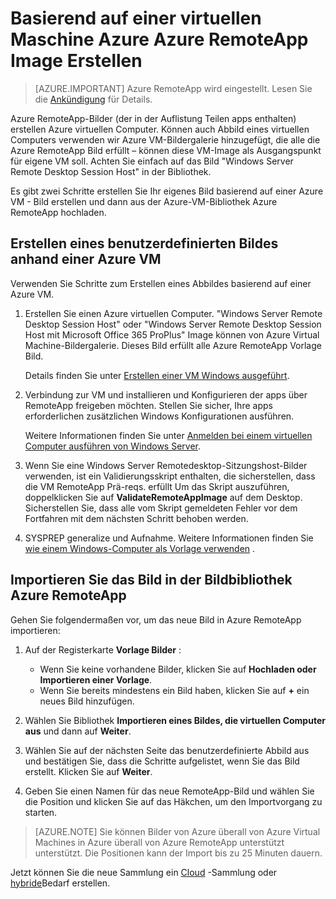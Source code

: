 <properties
    pageTitle="Erstellen von Azure RemoteApp Bildes anhand einer Azure VM | Microsoft Azure"
    description="Erfahren Sie, wie ein Bild mit einer Azure Virtual Machine für Azure RemoteApp zu erstellen."
    services="remoteapp"
    documentationCenter=""
    authors="lizap"
    manager="mbaldwin" />

<tags
    ms.service="remoteapp"
    ms.workload="compute"
    ms.tgt_pltfrm="na"
    ms.devlang="na"
    ms.topic="article"
    ms.date="08/15/2016" 
    ms.author="elizapo" />



# <a name="create-a-azure-remoteapp-image-based-on-an-azure-virtual-machine"></a>Basierend auf einer virtuellen Maschine Azure Azure RemoteApp Image Erstellen

> [AZURE.IMPORTANT]
> Azure RemoteApp wird eingestellt. Lesen Sie die [Ankündigung](https://go.microsoft.com/fwlink/?linkid=821148) für Details.

Azure RemoteApp-Bilder (der in der Auflistung Teilen apps enthalten) erstellen Azure virtuellen Computer. Können auch Abbild eines virtuellen Computers verwenden wir Azure VM-Bildergalerie hinzugefügt, die alle die Azure RemoteApp Bild erfüllt – können diese VM-Image als Ausgangspunkt für eigene VM soll. Achten Sie einfach auf das Bild "Windows Server Remote Desktop Session Host" in der Bibliothek.

Es gibt zwei Schritte erstellen Sie Ihr eigenes Bild basierend auf einer Azure VM - Bild erstellen und dann aus der Azure-VM-Bibliothek Azure RemoteApp hochladen.

## <a name="create-a-custom-image-based-on-an-azure-vm"></a>Erstellen eines benutzerdefinierten Bildes anhand einer Azure VM

Verwenden Sie Schritte zum Erstellen eines Abbildes basierend auf einer Azure VM.

1. Erstellen Sie einen Azure virtuellen Computer. "Windows Server Remote Desktop Session Host" oder "Windows Server Remote Desktop Session Host mit Microsoft Office 365 ProPlus" Image können von Azure Virtual Machine-Bildergalerie. Dieses Bild erfüllt alle Azure RemoteApp Vorlage Bild.

    Details finden Sie unter [Erstellen einer VM Windows ausgeführt](../virtual-machines/virtual-machines-windows-hero-tutorial.md).

2. Verbindung zur VM und installieren und Konfigurieren der apps über RemoteApp freigeben möchten. Stellen Sie sicher, Ihre apps erforderlichen zusätzlichen Windows Konfigurationen ausführen.

    Weitere Informationen finden Sie unter [Anmelden bei einem virtuellen Computer ausführen von Windows Server](../virtual-machines/virtual-machines-windows-classic-connect-logon.md).

3. Wenn Sie eine Windows Server Remotedesktop-Sitzungshost-Bilder verwenden, ist ein Validierungsskript enthalten, die sicherstellen, dass die VM RemoteApp Prä-reqs. erfüllt Um das Skript auszuführen, doppelklicken Sie auf **ValidateRemoteAppImage** auf dem Desktop. Sicherstellen Sie, dass alle vom Skript gemeldeten Fehler vor dem Fortfahren mit dem nächsten Schritt behoben werden.

4. SYSPREP generalize und Aufnahme. Weitere Informationen finden Sie [wie einem Windows-Computer als Vorlage verwenden](../virtual-machines/virtual-machines-windows-classic-capture-image.md) .



## <a name="import-the-image-into-the-azure-remoteapp-image-library"></a>Importieren Sie das Bild in der Bildbibliothek Azure RemoteApp

Gehen Sie folgendermaßen vor, um das neue Bild in Azure RemoteApp importieren:

1. Auf der Registerkarte **Vorlage Bilder** :
    - Wenn Sie keine vorhandene Bilder, klicken Sie auf **Hochladen oder Importieren einer Vorlage**.
    - Wenn Sie bereits mindestens ein Bild haben, klicken Sie auf **+** ein neues Bild hinzufügen.

2. Wählen Sie Bibliothek **Importieren eines Bildes, die virtuellen Computer aus** und dann auf **Weiter**.

3. Wählen Sie auf der nächsten Seite das benutzerdefinierte Abbild aus und bestätigen Sie, dass die Schritte aufgelistet, wenn Sie das Bild erstellt. Klicken Sie auf **Weiter**.
4. Geben Sie einen Namen für das neue RemoteApp-Bild und wählen Sie die Position und klicken Sie auf das Häkchen, um den Importvorgang zu starten.

> [AZURE.NOTE] Sie können Bilder von Azure überall von Azure Virtual Machines in Azure überall von Azure RemoteApp unterstützt unterstützt. Die Positionen kann der Import bis zu 25 Minuten dauern.

Jetzt können Sie die neue Sammlung ein [Cloud](remoteapp-create-cloud-deployment.md) -Sammlung oder [hybride](remoteapp-create-hybrid-deployment.md)Bedarf erstellen.
